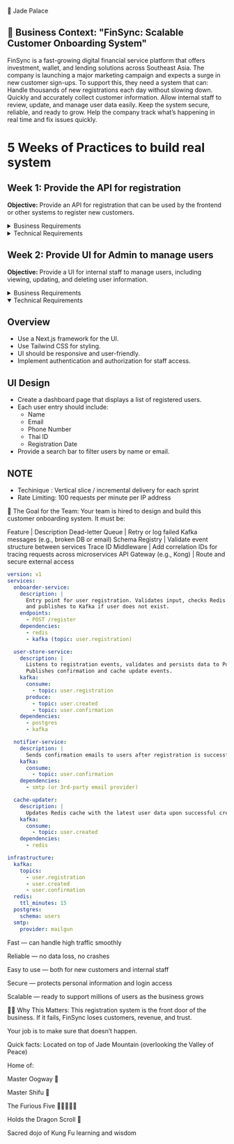 🏯 Jade Palace

## 💼 Business Context: "FinSync: Scalable Customer Onboarding System"

FinSync is a fast-growing digital financial service platform that offers investment, wallet, and lending solutions across Southeast Asia.
The company is launching a major marketing campaign and expects a surge in new customer sign-ups. To support this, they need a system that can:
Handle thousands of new registrations each day without slowing down.
Quickly and accurately collect customer information.
Allow internal staff to review, update, and manage user data easily.
Keep the system secure, reliable, and ready to grow.
Help the company track what’s happening in real time and fix issues quickly.

# 5 Weeks of Practices to build real system

## Week 1: Provide the API for registration

**Objective:**
Provide an API for registration that can be used by the frontend or other systems to register new customers.

<details>
<summary>Business Requirements</summary>
- Create a registration API that allows new customers to sign up.
- The API should accept customer information such as name, email, phone number and ID.
- Validate the input data to ensure it meets the required format and criteria.
   - name: 2 - 200 characters
   - email: valid email format
   - phone number: valid phone number format
   - ID: valid ID format
- Customers should receive a confirmation email after successful registration.
- High availability is a must
- The system should be able to handle a large number of concurrent requests without crashing or slowing down.
</details>

<details>
<summary>Technical Requirements</summary>

## Overview

- Use a RESTful API design for the registration endpoint.
- Implement input validation using Go with the Gin framework.
- Unit test the API to ensure it works as expected.
- Integration test the API to ensure it works with the database and email service.
- Use a relational database PostgreSQL to store customer information.
- Use Kafka for message queuing to handle high traffic.

## API Design specification

- Endpoint: POST /api/v1/register
  - Request Body:

        ```json
        {
            "name": "string",
            "email": "string",
            "phoneNumber": "string",
            "thaiID": "string"
        }
        ```

  - Response:

        ```json
        {
        "status": "success",
        "message": "Registration successful",
        "data": {
                "customerID": "string"  // Generated unique customer ID
            }
        }
        ```

  - Error Response:

        ```json
        {
            "status": "error",
            "message": "Invalid input data"
        }
        ```

  - Validation:
    - Name: 2 - 200 characters
    - Email: valid email format
    - Phone Number: valid phone number format
    - Thai ID: valid Thai ID format

  - Confirmation Email:
    - Send a confirmation email to the customer after successful registration.
    - Use a third-party email service provider (e.g., SendGrid, Mailgun) to send emails.
    - Email template should include:
      - Subject: "Welcome to FinSync!"
      - Body: "Thank you for registering with FinSync. Your customer ID is {customerID}."
    - Use a message queue (e.g., Kafka) to handle email sending asynchronously.

## System Architecture

- The system will consist of multiple microservices:
  - **Onboarder Service**: Handles the registration process and validates input data.
  - **Customer Service**: Stores customer information in a PostgreSQL database.
  - **Notifier Service**: Sends confirmation emails to customers.
  - **Cache Updater**: Updates the Redis cache with the latest user data.
  - **Redis**: Used for caching customer data to improve performance.

| Layer     | Service Name      | Role                                                                    |
|-----------|-------------------|-------------------------------------------------------------------------|
| API       | onboarder-service | Receives registration requests, validates input, and publishes to Kafka |
| DB Writer | customer-service  | Saves customer information to DB, triggers follow-ups                   |
| Email     | notifier-service  | Sends confirmation emails to customers after successful registration    |
| Cache     | cache-updater     | Maintains user Redis cache                                              |

"onboarder-service" will be the entry point for user registration and will validate the input data. If the data is valid, it will publish a message to Kafka for further processing and store the data in Redis cache for quick access check duplicates with status "processing".

The "customer-service" will listen to the Kafka topic and persist the data to PostgreSQL.

The "notifier-service" will also listen to the Kafka topic and send confirmation emails to customers.

The "cache-updater" will update the Redis cache with the latest user data upon successful creation.

The "customer-service" will listen to the Kafka topic and persist the data to PostgreSQL.

The "notifier-service" will also listen to the Kafka topic and send confirmation emails to customers.

```mermaid
flowchart TD
  user[User: Registers as a new customer]

  subgraph "FinSync Platform"
    onboarder[Onboarder Service\nValidates, checks Redis, sends Kafka event]
    customer[Customer Service\nConsumes Kafka, stores in Postgres, emits events]
    notifier[Notifier Service\nSends confirmation email]
    cacheupdater[Cache Updater\nUpdates Redis cache]

    redis[Redis Cache]
    postgres[Customer Database - Postgres]
    kafka[Kafka - Event Streaming]
    email[SMTP Email Service]
  end

  user -->|Submits registration| onboarder
  onboarder -->|Check if exists| redis
  onboarder -->|Publish event: user.registration| kafka
  kafka -->|Event: user.registration| customer
  customer -->|Write to DB| postgres
  customer -->|Emit event: user.created| kafka
  customer -->|Emit event: user.confirmation| kafka
  kafka -->|Event: user.confirmation| notifier
  notifier -->|Send confirmation| email
  kafka -->|Event: user.created| cacheupdater
  cacheupdater -->|Update cache| redis
```

## Database Design

- Use PostgreSQL as the database to store customer information.
- Create a table named "customers" with the following schema:

```sql
CREATE TABLE customers (
    id SERIAL PRIMARY KEY,
    name VARCHAR(200) NOT NULL,
    email VARCHAR(255) UNIQUE NOT NULL,
    phone_number VARCHAR(20) NOT NULL,
    thai_id VARCHAR(20) UNIQUE NOT NULL,
    created_at TIMESTAMP DEFAULT CURRENT_TIMESTAMP
);
```

## Customer Service

- Consume the Kafka topic "user.registration" to process registration events.
- Validate the data and store it in the PostgreSQL database.
- Emit events to Kafka for confirmation and cache updates.

</details>

## Week 2: Provide UI for Admin to manage users
**Objective:**
Provide a UI for internal staff to manage users, including viewing, updating, and deleting user information.
<details>
<summary>Business Requirements</summary>
- Create a web-based UI for internal staff to manage users.
- The UI should allow staff to view a list of registered users.
- Staff should be able to view user details, including name, email, phone number, ID and registration date.
</details>

<details open>
<summary>Technical Requirements</summary>

## Overview

- Use a Next.js framework for the UI.
- Use Tailwind CSS for styling.
- UI should be responsive and user-friendly.
- Implement authentication and authorization for staff access.

## UI Design
- Create a dashboard page that displays a list of registered users.
- Each user entry should include:
  - Name
  - Email
  - Phone Number
  - Thai ID
  - Registration Date
- Provide a search bar to filter users by name or email.

## NOTE

- Techinique : Vertical slice / incremental delivery for each sprint
- Rate Limiting: 100 requests per minute per IP address

🎯 The Goal for the Team:
Your team is hired to design and build this customer onboarding system.
It must be:

Feature | Description
Dead-letter Queue | Retry or log failed Kafka messages (e.g., broken DB or email)
Schema Registry | Validate event structure between services
Trace ID Middleware | Add correlation IDs for tracing requests across microservices
API Gateway (e.g., Kong) | Route and secure external access

```yaml
version: v1
services:
  onboarder-service:
    description: |
      Entry point for user registration. Validates input, checks Redis cache,
      and publishes to Kafka if user does not exist.
    endpoints:
      - POST /register
    dependencies:
      - redis
      - kafka (topic: user.registration)

  user-store-service:
    description: |
      Listens to registration events, validates and persists data to Postgres.
      Publishes confirmation and cache update events.
    kafka:
      consume:
        - topic: user.registration
      produce:
        - topic: user.created
        - topic: user.confirmation
    dependencies:
      - postgres
      - kafka

  notifier-service:
    description: |
      Sends confirmation emails to users after registration is successful.
    kafka:
      consume:
        - topic: user.confirmation
    dependencies:
      - smtp (or 3rd-party email provider)

  cache-updater:
    description: |
      Updates Redis cache with the latest user data upon successful creation.
    kafka:
      consume:
        - topic: user.created
    dependencies:
      - redis

infrastructure:
  kafka:
    topics:
      - user.registration
      - user.created
      - user.confirmation
  redis:
    ttl_minutes: 15
  postgres:
    schema: users
  smtp:
    provider: mailgun
```

Fast — can handle high traffic smoothly

Reliable — no data loss, no crashes

Easy to use — both for new customers and internal staff

Secure — protects personal information and login access

Scalable — ready to support millions of users as the business grows

👩‍🏫 Why This Matters:
This registration system is the front door of the business.
If it fails, FinSync loses customers, revenue, and trust.

Your job is to make sure that doesn’t happen.

Quick facts:
Located on top of Jade Mountain (overlooking the Valley of Peace)

Home of:

Master Oogway 🐢

Master Shifu 🐼

The Furious Five 🐯🐵🐍🐶🐞

Holds the Dragon Scroll 🐉

Sacred dojo of Kung Fu learning and wisdom

